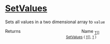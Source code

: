 # [SetValues](./ArrayExtension-100663388.md)

Sets all values in a two dimensional array to `value`

Returns<img width=200/>Name
<sub>[T](./ArrayExtension-100663388.md)[]</sub><img width=200/><sub>[SetValues](./ArrayExtension-100663388.md) ( [`T`](./ArrayExtension-100663388.md)[], [`T`](./ArrayExtension-100663388.md) )</sub><br>


